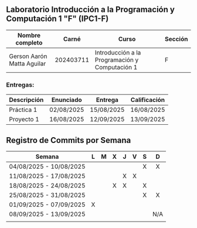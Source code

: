 ## Laboratorio Introducción a la Programación y Computación 1 "F" (IPC1-F)

| **Nombre completo**        | **Carné** | **Curso**                                      | **Sección** |
| -------------------------- | --------- | ---------------------------------------------- | ----------- |
| Gerson Aarón Matta Aguilar | 202403711 | Introducción a la Programación y Computación 1 | F           |

### Entregas:

| Descripción | Enunciado  | Entrega    | Calificación |
| ----------- | ---------- | ---------- | ------------ |
| Práctica 1  | 02/08/2025 | 15/08/2025 | 16/08/2025   |
| Proyecto 1  | 16/08/2025 | 12/09/2025 | 13/09/2025   |

## Registro de Commits por Semana

| Semana                  | L   | M   | X   | J   | V   | S   | D         |
|:-----------------------:|:---:|:---:|:---:|:---:|:---:|:---:|:---------:|
| 04/08/2025 - 10/08/2025 |     |     |     |     |     | X   | X         |
| 11/08/2025 - 17/08/2025 |     |     |     | X   | X   |     |           |
| 18/08/2025 - 24/08/2025 |     |     | X   | X   |     | X   |           |
| 25/08/2025 - 31/08/2025 |     |     |     |     |     | X   | X         |
| 01/09/2025 - 07/09/2025 | X   |     |     |     |     |     |           |
| 08/09/2025 - 13/09/2025 |     |     |     |     |     |     | N/A |
|                         |     |     |     |     |     |     |           |
